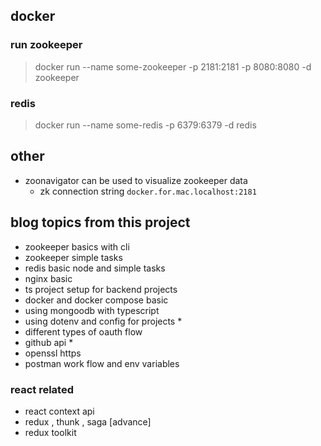 ## docker 
### run zookeeper 
> docker run --name some-zookeeper -p 2181:2181 -p 8080:8080 -d zookeeper 

### redis 
> docker run --name some-redis -p 6379:6379 -d redis 

## other 
- zoonavigator can be used to visualize zookeeper data 
    - zk connection string `docker.for.mac.localhost:2181`



## blog topics from this project 
- zookeeper basics with cli 
- zookeeper simple tasks 
- redis basic node and simple tasks 
- nginx basic 
- ts project setup for backend projects 
- docker and docker compose basic 
- using mongoodb with typescript 
- using dotenv and config for projects * 
- different types of oauth flow 
- github api * 
- openssl https 
- postman work flow and env variables 
### react related 
- react context api 
- redux , thunk , saga [advance]
- redux toolkit 
